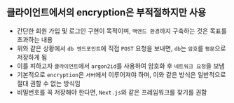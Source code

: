 ## 클라이언트에서의 encryption은 부적절하지만 사용
- 간단한 회원 가입 및 로그인 구현이 목적이며, `백엔드 환경`까지 구축하는 것은 목표를 초과하는 내용
- 위와 같은 상황에서 `db 엔드포인트`에 직접 `POST` 요청을 보내면, `db`는 `암호`를 `평문`으로 저장하게 됨
- 이를 피하고자 `클라이언트`에서 `argon2id`를 사용하여 암호화 후 `네트워크 요청`을 보냄
- 기본적으로 `encryption`은 `서버`에서 이루어져야 하며, 이와 같은 방식은 일반적으로 절대 권할 수 없는 방식임
- 비밀번호를 꼭 저장해야 한다면, `Next.js`와 같은 프레임워크를 찾기를 권함
